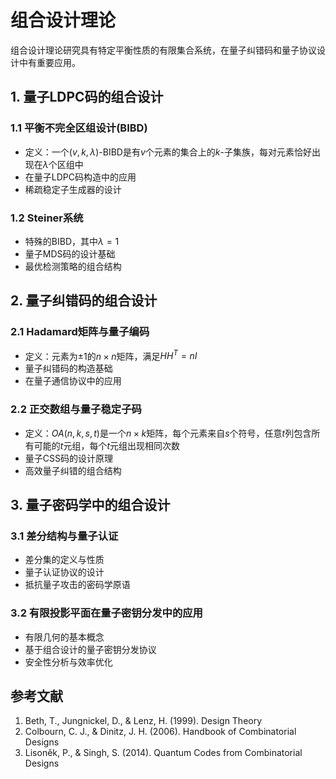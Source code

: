# 组合设计理论

组合设计理论研究具有特定平衡性质的有限集合系统，在量子纠错码和量子协议设计中有重要应用。

## 1. 量子LDPC码的组合设计

### 1.1 平衡不完全区组设计(BIBD)
- 定义：一个$(v,k,\lambda)$-BIBD是有$v$个元素的集合上的$k$-子集族，每对元素恰好出现在$\lambda$个区组中
- 在量子LDPC码构造中的应用
- 稀疏稳定子生成器的设计

### 1.2 Steiner系统
- 特殊的BIBD，其中$\lambda=1$
- 量子MDS码的设计基础
- 最优检测策略的组合结构

## 2. 量子纠错码的组合设计

### 2.1 Hadamard矩阵与量子编码
- 定义：元素为$\pm 1$的$n \times n$矩阵，满足$HH^T = nI$
- 量子纠错码的构造基础
- 在量子通信协议中的应用

### 2.2 正交数组与量子稳定子码
- 定义：$OA(n, k, s, t)$是一个$n \times k$矩阵，每个元素来自$s$个符号，任意$t$列包含所有可能的$t$元组，每个$t$元组出现相同次数
- 量子CSS码的设计原理
- 高效量子纠错的组合结构

## 3. 量子密码学中的组合设计

### 3.1 差分结构与量子认证
- 差分集的定义与性质
- 量子认证协议的设计
- 抵抗量子攻击的密码学原语

### 3.2 有限投影平面在量子密钥分发中的应用
- 有限几何的基本概念
- 基于组合设计的量子密钥分发协议
- 安全性分析与效率优化

## 参考文献

1. Beth, T., Jungnickel, D., & Lenz, H. (1999). Design Theory
2. Colbourn, C. J., & Dinitz, J. H. (2006). Handbook of Combinatorial Designs
3. Lisoněk, P., & Singh, S. (2014). Quantum Codes from Combinatorial Designs